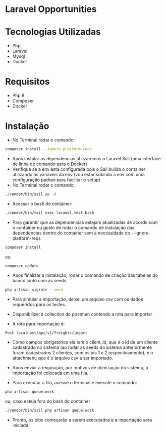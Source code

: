 # Laravel Opportunities

# Tecnologias Utilizadas

- Php
- Laravel
- Mysql
- Docker

# Requisitos

- Php 8
- Composer
- Docker

# Instalação

- No Terminal rodar o comando:

```sh
composer install --ignore-platform-reqs
```

- Apos instalar as dependencias utilizaremos o Laravel Sail (uma interface de linha de comando para o Docker)
- Verifique se a env esta configurada pois o Sail builda o container utilizando as variaveis da env (vou estar subindo a env com uma configuração padrao para facilitar o setup)
- No Terminal rodar o comando:

```sh
./vendor/bin/sail up -d
```

- Acessar o bash do container:

```sh
./vendor/bin/sail exec laravel.test bash
```

- Para garantir que as dependencias estejam atualizadas de acordo com o container eu gosto de rodar o comando de instalação das dependencias dentro do container sem a necessidade do --ignore-platform-reqs

```sh
composer install 
```

ou

```sh
composer update 
```

- Apos finalizar a instalação, rodar o comando de criação das tabelas do banco junto com as seeds

```sh
php artisan migrate --seed
```

- Para simular a importação, deixei um arquivo csv com os dados requeridos para os testes.
- Disponibilizei a collection do postman contendo a rota para importar

- A rota para importação é:

```
Post localhost/api/v1/freights/import
```

- Como campos obrigatorios ela tem o client_id, que é o id de um cliente cadastrado no sistema (ao rodar as seeds do sistema anteriormente foram cadastrados 2 clientes, com os ids 1 e 2 respectivamente), e o attachment, que é o arquivo csv a ser importado.

- Apos enviar a requisição, por motivos de otimização do sistema, a importação foi colocada em uma fila.

- Para executar a fila, acesse o terminal e execute o comando:

```sh
php artisan queue:work
```

ou, caso esteja fora do bash do container

```sh
./vendor/bin/sail php artisan queue:work
```

- Pronto, os jobs começarão a serem executados e a importação sera iniciada.
